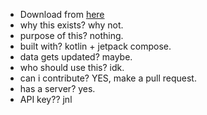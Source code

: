 - Download from [here](https://github.com/catisgoal/DHHTYard/releases/download/te/DHHT-0.0.1.apk)
- why this exists? why not.
- purpose of this? nothing.
- built with? kotlin + jetpack compose.
- data gets updated? maybe.
- who should use this? idk.
- can i contribute? YES, make a pull request.
- has a server? yes.
- API key?? jnl
